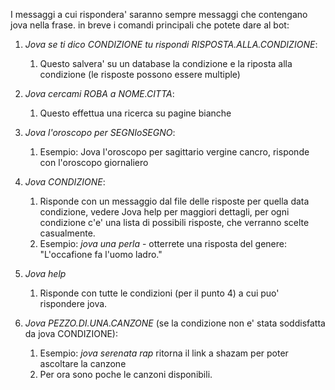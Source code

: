 I messaggi a cui rispondera' saranno sempre messaggi che contengano jova nella frase. 
in breve i comandi principali che potete dare al bot:

1. *Jova se ti dico _CONDIZIONE_ tu rispondi _RISPOSTA.ALLA.CONDIZIONE_*:
    1. Questo salvera' su un database la condizione e la riposta alla condizione (le risposte possono essere multiple)

2. *Jova cercami _ROBA_ a _NOME.CITTA_*:
    1. Questo effettua una ricerca su pagine bianche

3. *Jova l'oroscopo per _SEGNIoSEGNO_*:
    1. Esempio: Jova l'oroscopo per sagittario vergine cancro, risponde con l'oroscopo giornaliero

4. *Jova _CONDIZIONE_*:
    1. Risponde con un messaggio dal file delle risposte per quella data condizione, vedere Jova help per maggiori dettagli, per ogni condizione c'e' una lista di possibili risposte, che verranno scelte casualmente.
    2. Esempio: _jova una perla_ - otterrete una risposta del genere: "L'occafione fa l'uomo ladro."

5. *Jova help*
    1. Risponde con tutte le condizioni (per il punto 4) a cui puo' rispondere jova.

6. *Jova _PEZZO.DI.UNA.CANZONE_* (se la condizione non e' stata soddisfatta da jova CONDIZIONE):
    1. Esempio: _jova serenata rap_ ritorna il link a shazam per poter ascoltare la canzone
    2. Per ora sono poche le canzoni disponibili.
